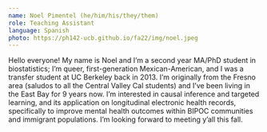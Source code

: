 ```yaml
---
name: Noel Pimentel (he/him/his/they/them)
role: Teaching Assistant
language: Spanish
photo: https://ph142-ucb.github.io/fa22/img/noel.jpeg
---
```


Hello everyone! My name is Noel and I’m a second year MA/PhD student in biostatistics; I’m queer, first-generation Mexican-American, and I was a transfer student at UC Berkeley back in 2013. I’m originally from the Fresno area (saludos to all the Central Valley Cal students) and I’ve been living in the East Bay for 9 years now. I’m interested in causal inference and targeted learning, and its application on longitudinal electronic health records, specifically to improve mental health outcomes within BIPOC communities and immigrant populations. I’m looking forward to meeting y’all this fall.